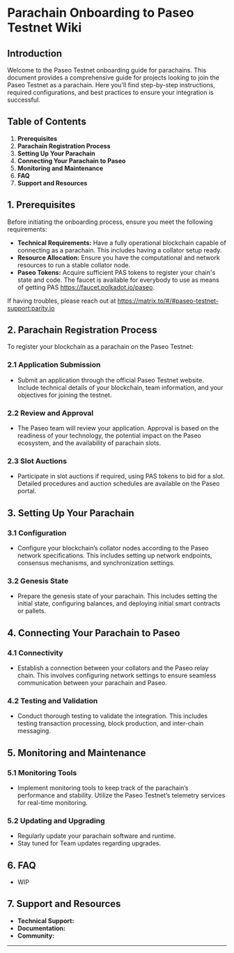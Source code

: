 # Parachain Onboarding to Paseo Testnet Wiki

## Introduction

Welcome to the Paseo Testnet onboarding guide for parachains. This document provides a comprehensive guide for projects looking to join the Paseo Testnet as a parachain. Here you'll find step-by-step instructions, required configurations, and best practices to ensure your integration is successful.

## Table of Contents

1. **Prerequisites**
2. **Parachain Registration Process**
3. **Setting Up Your Parachain**
4. **Connecting Your Parachain to Paseo**
5. **Monitoring and Maintenance**
6. **FAQ**
7. **Support and Resources**

## 1. Prerequisites

Before initiating the onboarding process, ensure you meet the following requirements:

- **Technical Requirements:** Have a fully operational blockchain capable of connecting as a parachain. This includes having a collator setup ready.
- **Resource Allocation:** Ensure you have the computational and network resources to run a stable collator node.
- **Paseo Tokens:** Acquire sufficient PAS tokens to register your chain's state and code.  The faucet is available for everybody to use as means of getting PAS https://faucet.polkadot.io/paseo.

If having troubles, please reach out at https://matrix.to/#/#paseo-testnet-support:parity.io

## 2. Parachain Registration Process

To register your blockchain as a parachain on the Paseo Testnet:

### 2.1 Application Submission
- Submit an application through the official Paseo Testnet website. Include technical details of your blockchain, team information, and your objectives for joining the testnet.

### 2.2 Review and Approval
- The Paseo team will review your application. Approval is based on the readiness of your technology, the potential impact on the Paseo ecosystem, and the availability of parachain slots.

### 2.3 Slot Auctions
- Participate in slot auctions if required, using PAS tokens to bid for a slot. Detailed procedures and auction schedules are available on the Paseo portal.

## 3. Setting Up Your Parachain

### 3.1 Configuration
- Configure your blockchain’s collator nodes according to the Paseo network specifications. This includes setting up network endpoints, consensus mechanisms, and synchronization settings.

### 3.2 Genesis State
- Prepare the genesis state of your parachain. This includes setting the initial state, configuring balances, and deploying initial smart contracts or pallets.

## 4. Connecting Your Parachain to Paseo

### 4.1 Connectivity
- Establish a connection between your collators and the Paseo relay chain. This involves configuring network settings to ensure seamless communication between your parachain and Paseo.

### 4.2 Testing and Validation
- Conduct thorough testing to validate the integration. This includes testing transaction processing, block production, and inter-chain messaging.

## 5. Monitoring and Maintenance

### 5.1 Monitoring Tools
- Implement monitoring tools to keep track of the parachain’s performance and stability. Utilize the Paseo Testnet’s telemetry services for real-time monitoring.

### 5.2 Updating and Upgrading
- Regularly update your parachain software and runtime.
- Stay tuned for Team updates regarding upgrades.

## 6. FAQ

- WIP
  
## 7. Support and Resources

- **Technical Support:** 
- **Documentation:** 
- **Community:** 

---
